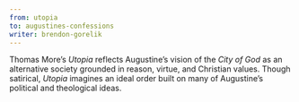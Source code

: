 ```yaml
---
from: utopia
to: augustines-confessions
writer: brendon-gorelik
---
```


Thomas More’s *Utopia* reflects Augustine’s vision of the *City of God* as an alternative society grounded in reason, virtue, and Christian values. Though satirical, *Utopia* imagines an ideal order built on many of Augustine’s political and theological ideas.
